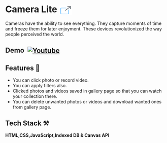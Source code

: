 # Camera Lite <a href="https://cameralite.netlify.app" target="_blank"><img align="center" src="./Img-Icons/icons8-external-link-64.png" alt="live link" height="30" width="40" /></a>

Cameras have the ability to see everything. They capture moments of time and freeze them for later enjoyment. These devices revolutionized the way people perceived the world.


## Demo &nbsp;<a href="" target="_blank"><img align="center" src="https://raw.githubusercontent.com/rahuldkjain/github-profile-readme-generator/master/src/images/icons/Social/youtube.svg" alt="Youtube" height="30" width="40" /></a>




## Features 📝

- You can click photo or record video.
- You can apply filters also.
- Clicked photos and videos saved in gallery page so that you can watch your collection there.
- You can delete unwanted photos or videos and download wanted ones from gallery page.


## Tech Stack ⚒

**HTML,CSS,JavaScript,Indexed DB & Canvas API**
